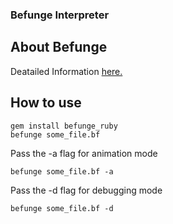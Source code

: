 ### Befunge Interpreter

## About Befunge

Deatailed Information [here.](http://esolangs.org/wiki/befunge)

## How to use

```
gem install befunge_ruby
befunge some_file.bf
```

Pass the -a flag for animation mode

```befunge some_file.bf -a```

Pass the -d flag for debugging mode

```befunge some_file.bf -d```

